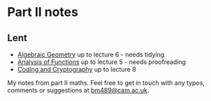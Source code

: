 # Part II notes

## Lent
- [Algebraic Geometry](lent/algebraic_geometry.pdf) up to lecture 6 - needs tidying
- [Analysis of Functions](lent/analysis_of_functions.pdf) up to lecture 5 - needs proofreading
- [Coding and Cryptography](lent/coding_and_cryptography.pdf) up to lecture 8

My notes from part II maths. Feel free to get in touch with any typos, comments or suggestions at <bm489@cam.ac.uk>.
